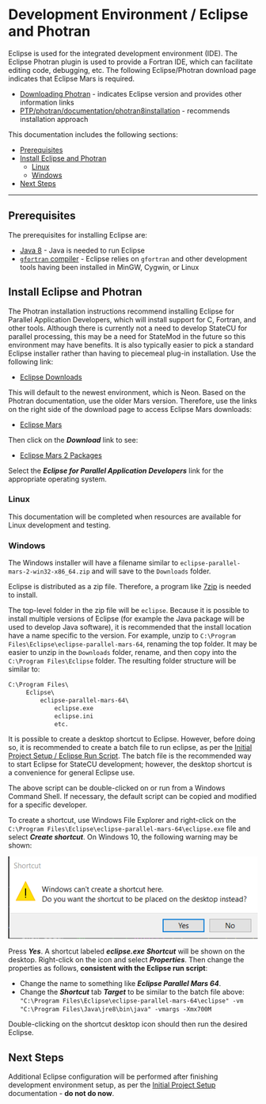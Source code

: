 # Development Environment / Eclipse and Photran

Eclipse is used for the integrated development environment (IDE).
The Eclipse Photran plugin is used to provide a Fortran IDE, which can facilitate editing code, debugging, etc.
The following Eclipse/Photran download page indicates that Eclipse Mars is required.

* [Downloading Photran](https://eclipse.org/photran/download.php) - indicates Eclipse version and provides other information links
* [PTP/photran/documentation/photran8installation](http://wiki.eclipse.org/PTP/photran/documentation/photran8installation) - recommends installation approach

This documentation includes the following sections:

* [Prerequisites](#prerequisites)
* [Install Eclipse and Photran](#install-eclipse-and-photran)
	+ [Linux](#linux)
	+ [Windows](#windows)
* [Next Steps](#next-steps)

---------------------

## Prerequisites

The prerequisites for installing Eclipse are:

* [Java 8](java8.md) - Java is needed to run Eclipse
* [`gfortran` compiler](gfortran.md) - Eclipse relies on `gfortran` and other development tools having been installed in MinGW, Cygwin, or Linux

## Install Eclipse and Photran

The Photran installation instructions recommend installing Eclipse for Parallel Application Developers, which will install support for C, Fortran, and other tools.
Although there is currently not a need to develop StateCU for parallel processing,
this may be a need for StateMod in the future so this environment may have benefits.
It is also typically easier to pick a standard Eclipse installer rather than having to piecemeal plug-in installation.
Use the following link:

* [Eclipse Downloads](http://www.eclipse.org/downloads/eclipse-packages/)

This will default to the newest environment, which is Neon.  Based on the Photran documentation, use the older Mars version.
Therefore, use the links on the right side of the download page to access Eclipse Mars downloads:

* [Eclipse Mars](http://www.eclipse.org/mars/)

Then click on the ***Download*** link to see:

* [Eclipse Mars 2 Packages](http://www.eclipse.org/downloads/packages/release/Mars/2)

Select the ***Eclipse for Parallel Application Developers*** link for the appropriate operating system.

### Linux

This documentation will be completed when resources are available for Linux development and testing.

### Windows

The Windows installer will have a filename similar to `eclipse-parallel-mars-2-win32-x86_64.zip` and will save to the `Downloads` folder.

Eclipse is distributed as a zip file.  Therefore, a program like [7zip](http://www.7-zip.org/download.html) is needed to install.

The top-level folder in the zip file will be `eclipse`.
Because it is possible to install multiple versions of Eclipse (for example the Java package will be used to develop Java software),
it is recommended that the install location have a name specific to the version.
For example, unzip to `C:\Program Files\Eclipse\eclipse-parallel-mars-64`, renaming the top folder.
It may be easier to unzip in the `Downloads` folder, rename, and then copy into the `C:\Program Files\Eclipse` folder.
The resulting folder structure will be similar to:

```text
C:\Program Files\
     Eclipse\
         eclipse-parallel-mars-64\
             eclipse.exe
             eclipse.ini
             etc.
```

It is possible to create a desktop shortcut to Eclipse.
However, before doing so, it is recommended to create a batch file to run eclipse,
as per the [Initial Project Setup / Eclipse Run Script](../project-init/eclipse-run-script/).
The batch file is the recommended way to start Eclipse for StateCU development;
however, the desktop shortcut is a convenience for general Eclipse use.

The above script can be double-clicked on or run from a Windows Command Shell.
If necessary, the default script can be copied and modified for a specific developer.

To create a shortcut, use Windows File Explorer and right-click on the `C:\Program Files\Eclipse\eclipse-parallel-mars-64\eclipse.exe` file
and select ***Create shortcut***.  On Windows 10, the following warning may be shown:

![Eclipse shortcut warning](eclipse-images/eclipse-shortcut-warning.png)

Press ***Yes***.  A shortcut labeled ***eclipse.exe Shortcut*** will be shown on the desktop.
Right-click on the icon and select ***Properties***.  Then change the properties as follows,
**consistent with the Eclipse run script**:

* Change the name to something like ***Eclipse Parallel Mars 64***.
* Change the ***Shortcut*** tab ***Target*** to be similar to the batch file above:
`"C:\Program Files\Eclipse\eclipse-parallel-mars-64\eclipse" -vm "C:\Program Files\Java\jre8\bin\java" -vmargs -Xmx700M`

Double-clicking on the shortcut desktop icon should then run the desired Eclipse.

## Next Steps

Additional Eclipse configuration will be performed after finishing development environment setup, as per the
[Initial Project Setup](../project-init/overview/) documentation - **do not do now**.
